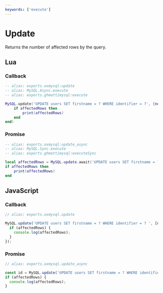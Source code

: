 ```yaml
---
keywords: ['execute']
---
```


# Update

Returns the number of affected rows by the query.

## Lua

### Callback

```lua
-- alias: exports.oxmysql:update
-- alias: MySQL.Async.execute
-- alias: exports.ghmattimysql:execute

MySQL.update('UPDATE users SET firstname = ? WHERE identifier = ?', {newName, playerIdentifier}, function(affectedRows)
    if affectedRows then
        print(affectedRows)
    end
end)
```

### Promise

```lua
-- alias: exports.oxmysql:update_async
-- alias: MySQL.Sync.execute
-- alias: exports.ghmattimysql:executeSync

local affectedRows = MySQL.update.await('UPDATE users SET firstname = ? WHERE identifier = ?', {newName, playerIdentifier})
if affectedRows then
    print(affectedRows)
end
```

## JavaScript

### Callback

```js
// alias: exports.oxmysql.update

MySQL.update('UPDATE users SET firstname = ? WHERE identifier = ? ', [newName, playerIdentifier], (affectedRows) => {
  if (affectedRows) {
    console.log(affectedRows);
  }
});
```

### Promise

```js
// alias: exports.oxmysql.update_async

const id = MySQL.update('UPDATE users SET firstname = ? WHERE identifier = ? ', [newName, playerIdentifier]);
if (affectedRows) {
  console.log(affectedRows);
}
```
